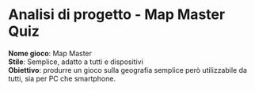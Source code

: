 # Analisi di progetto - Map Master Quiz

**Nome gioco**: Map Master  
**Stile**: Semplice, adatto a tutti e dispositivi  
**Obiettivo**: produrre un gioco sulla geografia semplice però utilizzabile da tutti, sia per PC che smartphone.

